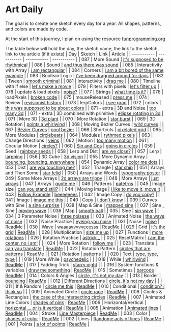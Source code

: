 # Art Daily

The goal is to create one sketch every day for a year. All shapes, patterns, and colors are made by code.

At the start of this journey, I plan on using the resource [funprogramming.org ](https://funprogramming.org/)

The table below will hold the day, the sketch name, the link to the sketch, link to the article (if it exists)
| Day | Sketch | Link | Article |
| ----------- | ----------- | ----------- | ----------- |
| 087 | More Sound | [it's supposed to be rhythmical](https://athoug.github.io/art-daily/art/day-087/index.html) |
| 086 | Sound | [and thus there was sound](https://athoug.github.io/art-daily/art/day-086/index.html) |
| 085 | Interactivity with Array | [i am rectangular](https://athoug.github.io/art-daily/art/day-085/index.html) |
| 084 | Corners | [i am a bit bored of the same example](https://athoug.github.io/art-daily/art/day-084/index.html) |
| 083 | Boolean Logic | [i've been dragged around for days](https://athoug.github.io/art-daily/art/day-083/index.html) |
| 082 | Tween | [smooth criminal](https://athoug.github.io/art-daily/art/day-082/index.html) |
| 081 | Interactivity | [drag me](https://athoug.github.io/art-daily/art/day-081/index.html) |
| 080 | Timeline with if else | [let's make a movie](https://athoug.github.io/art-daily/art/day-080/index.html) |
| 079 | Filters with pixels | [let's filter up](https://athoug.github.io/art-daily/art/day-079/index.html) |
| 078 | update & load pixels | [noise?](https://athoug.github.io/art-daily/art/day-078/index.html) |
| 077 | Strings | [what time is it?](https://athoug.github.io/art-daily/art/day-077/index.html) |
| 076 | loadPixels | [broken code](https://athoug.github.io/art-daily/art/day-076/index.html) |
| 075 | mouseReleased | [press me](https://athoug.github.io/art-daily/art/day-075/index.html) |
| 074 | Review | [revisionist history](https://athoug.github.io/art-daily/art/day-074/index.html) |
| 073 | lerpColors | [i see grad](https://athoug.github.io/art-daily/art/day-073/index.html) |
| 072 | colors | [this was supposed to be about colors](https://athoug.github.io/art-daily/art/day-072/index.html) |
| 071 - extra | 3D and Noise | [too many 3d](https://athoug.github.io/art-daily/art/day-071-extra-2/index.html) |
| 071 - extra | 3D combined with primitive | [ellipse rotating in 3d](https://athoug.github.io/art-daily/art/day-071-extra/index.html) |
| 071 | More 3D | [3d plant](https://athoug.github.io/art-daily/art/day-071/index.html) |
| 070 | More Rotation | [star burst](https://athoug.github.io/art-daily/art/day-070/index.html) |
| 069 | 3D Rotation | [points a whirlwind](https://athoug.github.io/art-daily/art/day-069/index.html) |
| 068 | Moving Bézier Curves | [wild curves](https://athoug.github.io/art-daily/art/day-068/index.html) |
| 067 | [Bézier Curves](https://pomax.github.io/bezierinfo/) | [cool bezier](https://athoug.github.io/art-daily/art/day-067/index.html) |
| 066 | Shortcuts | [pixelated grid](https://athoug.github.io/art-daily/art/day-066/index.html) |
| 065 | More Modules | [circlebeats](https://athoug.github.io/art-daily/art/day-065/index.html) |
| 064 | Modules | [rythmed pixels](https://athoug.github.io/art-daily/art/day-064/index.html) |
| 063 | Change Directions | [veins](https://athoug.github.io/art-daily/art/day-063/index.html) |
| 062 | Motion | [too many motion](https://athoug.github.io/art-daily/art/day-062/index.html) |
| 061 | Circular Motion | [circles?](https://athoug.github.io/art-daily/art/day-061/index.html) |
| 060 | [Sin and Cos](https://jackschaedler.github.io/circles-sines-signals/sincos.html) | [going in circles](https://athoug.github.io/art-daily/art/day-060/index.html) |
| 059 | Seed | [rainbow seeds](https://athoug.github.io/art-daily/art/day-059/index.html) |
| 058 | Lerp and Dist | [are we close?](https://athoug.github.io/art-daily/art/day-058/index.html) |
| 057 | Lerp | [larpping](https://athoug.github.io/art-daily/art/day-057/index.html) |
| 056 | 3D Cube | [3d vision](https://athoug.github.io/art-daily/art/day-056/index.html) |
| 055 | More Dynamic Array | [bouncing, bouncing, everywhere](https://athoug.github.io/art-daily/art/day-055/index.html) |
| 054 | Dynamic Array | [color me dots](https://athoug.github.io/art-daily/art/day-054/index.html) |
| 053 | Dist | [are you touching me?](https://athoug.github.io/art-daily/art/day-053/index.html) |
| 052 | Triangle | [star ship](https://athoug.github.io/art-daily/art/day-052/index.html) |
| 051 | Arrays and Then Some | [star felid](https://athoug.github.io/art-daily/art/day-051/index.html) |
| 050 | Arrays and Words | [typography poster](https://athoug.github.io/art-daily/art/day-050/index.html) |
| 049 | Some More Arrays | [2d arrays are trippy](https://athoug.github.io/art-daily/art/day-049/index.html) |
| 048 | More Arrays | [just arrays](https://athoug.github.io/art-daily/art/day-048/index.html) |
| 047 | Arrays | [quote me](https://athoug.github.io/art-daily/art/day-047/index.html) |
| 046 | Patterns | [patetrns](https://athoug.github.io/art-daily/art/day-046/index.html) |
| 045 | Image size | [can you stand still?](https://athoug.github.io/art-daily/art/day-045/index.html) |
| 044 | Moving Image | [i like to move it, move it](https://athoug.github.io/art-daily/art/day-044/index.html) |
| 043 | [Follow Example](https://p5js.org/examples/interaction-wavemaker.html) | [beeeeeees](https://athoug.github.io/art-daily/art/day-043/index.html) |
| 042 | Image Copy | [do you copy?](https://athoug.github.io/art-daily/art/day-042/index.html) |
| 041 | Image | [image me this](https://athoug.github.io/art-daily/art/day-041/index.html) |
| 040 | Copy | [i don't know](https://athoug.github.io/art-daily/art/day-040/index.html) |
| 039 | Curves with Sine | [a sine surprise](https://athoug.github.io/art-daily/art/day-039/index.html) |
| 038 | Map & Sine | [mapped sine](https://athoug.github.io/art-daily/art/day-038/index.html) |
| 037 | Sine _ Sine | [moving wave](https://athoug.github.io/art-daily/art/day-037/index.html) |
| 036 | Map | [smooth ball](https://athoug.github.io/art-daily/art/day-036/index.html) |
| 035 | Sine | [sin wave](https://athoug.github.io/art-daily/art/day-035/index.html) |
| 034 | 3 Parameter Noise | [three noisese](https://athoug.github.io/art-daily/art/day-034/index.html) |
| 033 | Animated Noise | [the wave of noise](https://athoug.github.io/art-daily/art/day-033/index.html) |
| 032 | Noise Practice | [eyeing you noise](https://athoug.github.io/art-daily/art/day-032/index.html) |
| 031 | Noise | [noise](https://athoug.github.io/art-daily/art/day-031/index.html) | [ReadMe](https://github.com/athoug/art-daily/tree/main/art/day-031) |
| 030 | Wave | [waaaavvvvveeesss](https://athoug.github.io/art-daily/art/day-030/index.html) | [ReadMe](https://github.com/athoug/art-daily/tree/main/art/day-030) |
| 029 | Grid | [it's the grid](https://athoug.github.io/art-daily/art/day-029/index.html) | [ReadMe](https://github.com/athoug/art-daily/tree/main/art/day-029) |
| 028 | Multiplication | [size me up](https://athoug.github.io/art-daily/art/day-028/index.html) |
| 027 | Functions | [more rotations](https://athoug.github.io/art-daily/art/day-027/index.html) |
| 026 | Rotation Practice | [astrick _](https://athoug.github.io/art-daily/art/day-026/index.html) |
| 025 | ResetMatrix | [i am the center. no i am!](https://athoug.github.io/art-daily/art/day-025/index.html) | |
| 024 | More Rotation | [follow me](https://athoug.github.io/art-daily/art/day-024/index.html) | |
| 023 | Translate | [can you translate](https://athoug.github.io/art-daily/art/day-023/index.html) | [ReadMe](https://github.com/athoug/art-daily/tree/main/art/day-023) |
| 022 | Rotation Pattern | [circles that are patterns](https://athoug.github.io/art-daily/art/day-022/index.html) | [ReadMe](https://github.com/athoug/art-daily/tree/main/art/day-022) |
| 021 | Rotation | [patterns](https://athoug.github.io/art-daily/art/day-021/index.html) | |
| 020 | Text | [type, type, type](https://athoug.github.io/art-daily/art/day-020/index.html) | |
| 019 | More While | [psychedelic](https://athoug.github.io/art-daily/art/day-019/index.html) | |
| 018 | While | [whirlwind](https://athoug.github.io/art-daily/art/day-018/index.html) | [ReadMe](https://github.com/athoug/art-daily/tree/main/art/day-018) |
| 017 | Fadding Trick | [starry night](https://athoug.github.io/art-daily/art/day-017/index.html) | |
| 016 | System functions & variables | [draw me something](https://athoug.github.io/art-daily/art/day-016/index.html) | [ReadMe](https://github.com/athoug/art-daily/tree/main/art/day-016) |
| 015 | Sometimes | [barcode](https://athoug.github.io/art-daily/art/day-015/index.html) | [ReadMe](https://github.com/athoug/art-daily/tree/main/art/day-015) |
| 014 | Colors & Angles | [circle, it's not my day](https://athoug.github.io/art-daily/art/day-014/index.html) | |
| 013 | Border | [bouncing](https://athoug.github.io/art-daily/art/day-013/index.html) | [ReadMe](https://github.com/athoug/art-daily/tree/main/art/day-013) |
| 012 | Different Directions | [circle, it's not my day](https://athoug.github.io/art-daily/art/day-012/index.html) | |
| 011 | If & Random | [circle me this](https://athoug.github.io/art-daily/art/day-011/index.html) | [ReadMe](https://github.com/athoug/art-daily/tree/main/art/day-011) |
| 010 | Conditional | [condition? i think so](https://athoug.github.io/art-daily/art/day-010/index.html) | |
| 009 | Animated Circle | [circle race](https://athoug.github.io/art-daily/art/day-009/index.html) | [ReadMe](https://github.com/athoug/art-daily/tree/main/art/day-009) |
| 008 | Circles & Rectangles | [the case of the intersecting circles](https://athoug.github.io/art-daily/art/day-008/index-2.html) | [ReadMe](https://github.com/athoug/art-daily/tree/main/art/day-008) |
| 007 | Animated Line Colors | [shades of pink](https://athoug.github.io/art-daily/art/day-007/index.html) | [ReadMe](https://github.com/athoug/art-daily/tree/main/art/day-007) |
| 006 | Horizontal/Vertical | [horizontal ... or is it vertical](https://athoug.github.io/art-daily/art/day-006/index.html) | [ReadMe](https://github.com/athoug/art-daily/tree/main/art/day-006) |
| 005 | Animation | [Animated lines](https://athoug.github.io/art-daily/art/day-005/index.html) | [ReadMe](https://github.com/athoug/art-daily/tree/main/art/day-005) |
| 004 | Stroke | [Line Masterpiece](https://athoug.github.io/art-daily/art/day-004/index-5.html) | [ReadMe](https://github.com/athoug/art-daily/tree/main/art/day-004) |
| 003 | Color | [shades of color](https://athoug.github.io/art-daily/art/day-003/) | [ReadMe](https://github.com/athoug/art-daily/tree/main/art/day-003) |
| 002 | Lines | [Randome acts of lines](https://athoug.github.io/art-daily/art/day-002/index-3.html) | [ReadMe](https://github.com/athoug/art-daily/tree/main/art/day-002) |
| 001 | Points | [a lot of points](https://athoug.github.io/art-daily/art/day-001/) | [ReadMe](https://github.com/athoug/art-daily/tree/main/art/day-001) |
